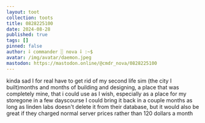 ```yaml
---
layout: toot
collection: toots
title: 0828225100
date: 2024-08-28
published: true
tags: []
pinned: false
author: ⸸ commander ░ nova ⸸ :~$
avatar: /img/avatar/daemon.jpeg
mastodon: https://mastodon.online/@cmdr_nova/0828225100
---
```


kinda sad I for real have to get rid of my second life sim (the city I built)months and months of building and designing, a place that was completely mine, that i could use as I wish, especially as a place for my storegone in a few dayscourse I could bring it back in a couple months as long as linden labs doesn't delete it from their database, but it would also be great if they charged normal server prices rather than 120 dollars a month
